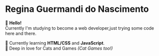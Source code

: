 # Regina Guermandi do Nascimento

 👋 <b>Hello!</b><br>
    Currently I'm studying to become a web developer,just trying some code here and there.
  

  🌱 Currently learning <b>HTML/CSS</b> and <b>JavaScript</b>.<br>
  💞️ Deep in love for Cats and Games <i>(Cat Games too!)</i> <br>
  

<!---
ReginaGuermandi/ReginaGuermandi is a ✨ special ✨ repository because its `README.md` (this file) appears on your GitHub profile.
You can click the Preview link to take a look at your changes.
--->
